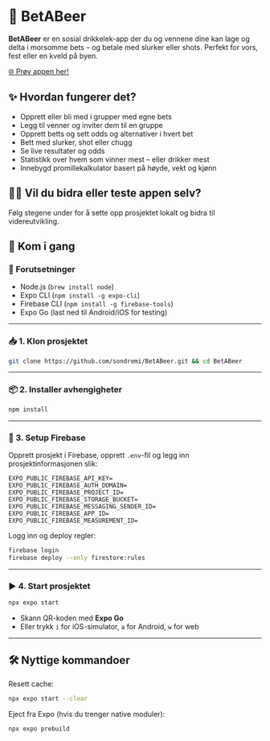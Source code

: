 # 🍻 BetABeer

**BetABeer** er en sosial drikkelek-app der du og vennene dine kan lage og delta i morsomme bets – og betale med slurker eller shots. Perfekt for vors, fest eller en kveld på byen.

[🌐 Prøv appen her!](https://bet-a-beer.netlify.app)

## ✨ Hvordan fungerer det?

- Opprett eller bli med i grupper med egne bets
- Legg til venner og inviter dem til en gruppe
- Opprett betts og sett odds og alternativer i hvert bet
- Bett med slurker, shot eller chugg
- Se live resultater og odds
- Statistikk over hvem som vinner mest – eller drikker mest
- Innebygd promillekalkulator basert på høyde, vekt og kjønn

## 👨‍💻 Vil du bidra eller teste appen selv?

Følg stegene under for å sette opp prosjektet lokalt og bidra til videreutvikling.

## 🚀 Kom i gang

### 🧰 Forutsetninger

- Node.js (`brew install node`)
- Expo CLI (`npm install -g expo-cli`)
- Firebase CLI (`npm install -g firebase-tools`)
- Expo Go (last ned til Android/iOS for testing)

---

### 📥 1. Klon prosjektet

```bash
git clone https://github.com/sondremi/BetABeer.git && cd BetABeer
```

---

### 📦 2. Installer avhengigheter

```bash
npm install
```

---

### 🔐 3. Setup Firebase

Opprett prosjekt i Firebase, opprett `.env`-fil og legg inn prosjektinformasjonen slik:

```env
EXPO_PUBLIC_FIREBASE_API_KEY=
EXPO_PUBLIC_FIREBASE_AUTH_DOMAIN=
EXPO_PUBLIC_FIREBASE_PROJECT_ID=
EXPO_PUBLIC_FIREBASE_STORAGE_BUCKET=
EXPO_PUBLIC_FIREBASE_MESSAGING_SENDER_ID=
EXPO_PUBLIC_FIREBASE_APP_ID=
EXPO_PUBLIC_FIREBASE_MEASUREMENT_ID=
```

Logg inn og deploy regler:

```bash
firebase login
firebase deploy --only firestore:rules
```

---

### ▶️ 4. Start prosjektet

```bash
npx expo start
```

- Skann QR-koden med **Expo Go**
- Eller trykk `i` for iOS-simulator, `a` for Android, `w` for web

---

## 🛠 Nyttige kommandoer

Resett cache:

```bash
npx expo start --clear
```

Eject fra Expo (hvis du trenger native moduler):

```bash
npx expo prebuild
```
